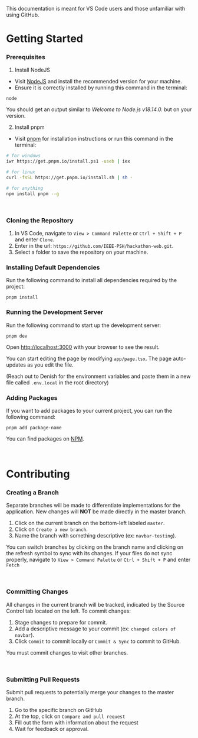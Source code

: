 This documentation is meant for VS Code users and those unfamiliar with using GitHub.
# Getting Started
### Prerequisites
1. Install NodeJS

* Visit [NodeJS](https://nodejs.org/en) and install the recommended version for your machine.
* Ensure it is correctly installed by running this command in the terminal:
```
node
```
You should get an output similar to _Welcome to Node.js v18.14.0._ but on your version.

2. Install pnpm
* Visit [pnpm](https://pnpm.io/installation) for installation instructions or run this command in the terminal:
```sh
# for windows
iwr https://get.pnpm.io/install.ps1 -useb | iex

# for linux
curl -fsSL https://get.pnpm.io/install.sh | sh -

# for anything
npm install pnpm --g
```

<br>

### Cloning the Repository
1. In VS Code, navigate to `View > Command Palette` or `Ctrl + Shift + P` and enter `Clone`.
2. Enter in the url: `https://github.com/IEEE-PSH/hackathon-web.git`.
3. Select a folder to save the repository on your machine.


### Installing Default Dependencies
Run the following command to install all dependencies required by the project:
```
pnpm install
```
### Running the Development Server
Run the following command to start up the development server:
```
pnpm dev
```
Open [http://localhost:3000](http://localhost:3000) with your browser to see the result.

You can start editing the page by modifying `app/page.tsx`. The page auto-updates as you edit the file.
   
(Reach out to Denish for the environment variables and paste them in a new file called `.env.local` in the root directory)

### Adding Packages
If you want to add packages to your current project, you can run the following command:
```
pnpm add package-name
```
You can find packages on [NPM](https://www.npmjs.com).

<br>

# Contributing

### Creating a Branch

Separate branches will be made to differentiate implementations for the application. New changes will **NOT** be made directly in the master branch.

1. Click on the current branch on the bottom-left labeled `master`.
2. Click on `Create a new branch`.
3. Name the branch with something descriptive (ex: `navbar-testing`).
   
You can switch branches by clicking on the branch name and clicking on the refresh symbol to sync with its changes. If your files do not sync properly, navigate to `View > Command Palette` or `Ctrl + Shift + P` and enter `Fetch`

<br>

### Committing Changes

All changes in the current branch will be tracked, indicated by the Source Control tab located on the left. To commit changes:

1. Stage changes to prepare for commit.
2. Add a descriptive message to your commit (ex: `changed colors of navbar`).
3. Click `Commit` to commit locally or `Commit & Sync` to commit to GitHub.

You must commit changes to visit other branches.

<br>

### Submitting Pull Requests
Submit pull requests to potentially merge your changes to the master branch.
1. Go to the specific branch on GitHub
2. At the top, click on `Compare and pull request`
3. Fill out the form with information about the request
4. Wait for feedback or approval.
